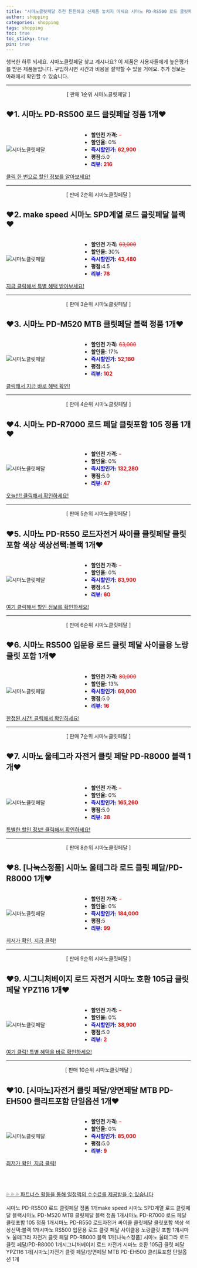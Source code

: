 ```yaml
---
title: "시마노클릿페달 추천 튼튼하고 신제품 놓치지 마세요 시마노 PD-RS500 로드 클릿페달 정품"
author: shopping
categories: shopping
tags: shopping
toc: true
toc_sticky: true
pin: true
---
```

행복한 하루 되세요. 시마노클릿페달 찾고 계시나요? 이 제품은 사용자들에게 높은평가를 받은 제품들입니다. 구입하시면 시간과 비용을 절약할 수 있을 거에요. 추가 정보는 아래에서 확인할 수 있습니다.

---
<p class="toplist" style="margin: 0 auto; display: block; width: fit-content;">[ 판매 1순위 시마노클릿페달 ]</p>

<h2><strong>❤️1. 시마노 PD-RS500 로드 클릿페달 정품 1개❤️</strong></h2>

<div style="display: flex; align-items: center;">
    <div style="flex: 0.4;">
        <img src="https://thumbnail9.coupangcdn.com/thumbnails/remote/230x230ex/image/vendor_inventory/e57b/17ae3c69109f403ba2df49682dcd3636af85217a8c1b7a2511b73991cd09.jpg" alt="시마노클릿페달" style="max-width: 100%;">
    </div>
    <div style="flex: 0.6; margin-left: 10px;">
        <ul>
            <li><strong>할인전 가격:</strong> <del style="color: red;">-</del></li>
            <li><strong>할인율:</strong> 0%</li>
            <li><span style='color:blue'><strong>즉시할인가:</strong></span> <span style='color:red'><strong>62,900</strong></span></li>
            <li><strong>평점:</strong>5.0</li>
            <li><span style='color:blue'><strong>리뷰:</strong></span> <span style='color:red'><strong>216</strong></span></li>
        </ul>
    </div>
</div>
<div class="center">
    <a href="https://selin100587001.github.io?lptag=AF9450613&subid=githubio&pageKey=4356705790&traceid=V0-153&itemId=5118894949&vendorItemId=70377951108" class="myButton">
        클릭 한 번으로 할인 정보를 알아보세요!
    </a>
</div>


---
<p class="toplist" style="margin: 0 auto; display: block; width: fit-content;">[ 판매 2순위 시마노클릿페달 ]</p>

<h2><strong>❤️2. make speed 시마노 SPD계열 로드 클릿페달 블랙❤️</strong></h2>

<div style="display: flex; align-items: center;">
    <div style="flex: 0.4;">
        <img src="https://thumbnail10.coupangcdn.com/thumbnails/remote/230x230ex/image/vendor_inventory/e14d/664084afee875188b7d26d44a8fcec86e8a83c088cf858a283173d9c37fb.jpg" alt="시마노클릿페달" style="max-width: 100%;">
    </div>
    <div style="flex: 0.6; margin-left: 10px;">
        <ul>
            <li><strong>할인전 가격:</strong> <del style="color: red;">63,000</del></li>
            <li><strong>할인율:</strong> 30%</li>
            <li><span style='color:blue'><strong>즉시할인가:</strong></span> <span style='color:red'><strong>43,480</strong></span></li>
            <li><strong>평점:</strong>4.5</li>
            <li><span style='color:blue'><strong>리뷰:</strong></span> <span style='color:red'><strong>78</strong></span></li>
        </ul>
    </div>
</div>
<div class="center">
    <a href="https://selin100587001.github.io?lptag=AF9450613&subid=githubio&pageKey=5877759922&traceid=V0-153&itemId=10300927128&vendorItemId=87877706352" class="myButton">
        지금 클릭해서 특별 혜택 받아보세요!
    </a>
</div>


---
<p class="toplist" style="margin: 0 auto; display: block; width: fit-content;">[ 판매 3순위 시마노클릿페달 ]</p>

<h2><strong>❤️3. 시마노 PD-M520 MTB 클릿페달 블랙 정품 1개❤️</strong></h2>

<div style="display: flex; align-items: center;">
    <div style="flex: 0.4;">
        <img src="https://thumbnail8.coupangcdn.com/thumbnails/remote/230x230ex/image/vendor_inventory/2c70/25e990b4b96fdf9fa0e537131c2e7c657587e3523420086c0e2c503aa1a0.jpg" alt="시마노클릿페달" style="max-width: 100%;">
    </div>
    <div style="flex: 0.6; margin-left: 10px;">
        <ul>
            <li><strong>할인전 가격:</strong> <del style="color: red;">63,000</del></li>
            <li><strong>할인율:</strong> 17%</li>
            <li><span style='color:blue'><strong>즉시할인가:</strong></span> <span style='color:red'><strong>52,180</strong></span></li>
            <li><strong>평점:</strong>4.5</li>
            <li><span style='color:blue'><strong>리뷰:</strong></span> <span style='color:red'><strong>102</strong></span></li>
        </ul>
    </div>
</div>
<div class="center">
    <a href="https://selin100587001.github.io?lptag=AF9450613&subid=githubio&pageKey=66535014&traceid=V0-153&itemId=223599701&vendorItemId=85177875241" class="myButton">
        클릭해서 지금 바로 혜택 확인!
    </a>
</div>


---
<p class="toplist" style="margin: 0 auto; display: block; width: fit-content;">[ 판매 4순위 시마노클릿페달 ]</p>

<h2><strong>❤️4. 시마노 PD-R7000 로드 페달 클릿포함 105 정품 1개❤️</strong></h2>

<div style="display: flex; align-items: center;">
    <div style="flex: 0.4;">
        <img src="https://thumbnail7.coupangcdn.com/thumbnails/remote/230x230ex/image/vendor_inventory/564c/bce641b8cc40efd54c70af5c23c3c7855d52d692655409593b1997688b83.jpg" alt="시마노클릿페달" style="max-width: 100%;">
    </div>
    <div style="flex: 0.6; margin-left: 10px;">
        <ul>
            <li><strong>할인전 가격:</strong> <del style="color: red;">-</del></li>
            <li><strong>할인율:</strong> 0%</li>
            <li><span style='color:blue'><strong>즉시할인가:</strong></span> <span style='color:red'><strong>132,280</strong></span></li>
            <li><strong>평점:</strong>5.0</li>
            <li><span style='color:blue'><strong>리뷰:</strong></span> <span style='color:red'><strong>47</strong></span></li>
        </ul>
    </div>
</div>
<div class="center">
    <a href="https://selin100587001.github.io?lptag=AF9450613&subid=githubio&pageKey=108371068&traceid=V0-153&itemId=328036289&vendorItemId=90737941381" class="myButton">
        오늘만! 클릭해서 확인하세요!
    </a>
</div>


---
<p class="toplist" style="margin: 0 auto; display: block; width: fit-content;">[ 판매 5순위 시마노클릿페달 ]</p>

<h2><strong>❤️5. 시마노 PD-R550 로드자전거 싸이클 클릿페달 클릿포함 색상 색상선택:블랙 1개❤️</strong></h2>

<div style="display: flex; align-items: center;">
    <div style="flex: 0.4;">
        <img src="https://thumbnail7.coupangcdn.com/thumbnails/remote/230x230ex/image/vendor_inventory/cac0/4bc651b14b21e9c26eba6d5904315538e34b3d0747726750f7b91ab47202.jpg" alt="시마노클릿페달" style="max-width: 100%;">
    </div>
    <div style="flex: 0.6; margin-left: 10px;">
        <ul>
            <li><strong>할인전 가격:</strong> <del style="color: red;">-</del></li>
            <li><strong>할인율:</strong> 0%</li>
            <li><span style='color:blue'><strong>즉시할인가:</strong></span> <span style='color:red'><strong>83,900</strong></span></li>
            <li><strong>평점:</strong>4.5</li>
            <li><span style='color:blue'><strong>리뷰:</strong></span> <span style='color:red'><strong>60</strong></span></li>
        </ul>
    </div>
</div>
<div class="center">
    <a href="https://selin100587001.github.io?lptag=AF9450613&subid=githubio&pageKey=114500439&traceid=V0-153&itemId=343532620&vendorItemId=70741068540" class="myButton">
        여기 클릭해서 할인 정보를 확인하세요!
    </a>
</div>


---
<p class="toplist" style="margin: 0 auto; display: block; width: fit-content;">[ 판매 6순위 시마노클릿페달 ]</p>

<h2><strong>❤️6. 시마노 RS500 입문용 로드 클릿 페달 사이클용 노랑클릿 포함 1개❤️</strong></h2>

<div style="display: flex; align-items: center;">
    <div style="flex: 0.4;">
        <img src="https://thumbnail6.coupangcdn.com/thumbnails/remote/230x230ex/image/vendor_inventory/ee25/0c12021b7a8de5a894a14aaf5c0f1cb12764deee01e4884bb91c5d90db63.jpg" alt="시마노클릿페달" style="max-width: 100%;">
    </div>
    <div style="flex: 0.6; margin-left: 10px;">
        <ul>
            <li><strong>할인전 가격:</strong> <del style="color: red;">80,000</del></li>
            <li><strong>할인율:</strong> 13%</li>
            <li><span style='color:blue'><strong>즉시할인가:</strong></span> <span style='color:red'><strong>69,000</strong></span></li>
            <li><strong>평점:</strong>5.0</li>
            <li><span style='color:blue'><strong>리뷰:</strong></span> <span style='color:red'><strong>16</strong></span></li>
        </ul>
    </div>
</div>
<div class="center">
    <a href="https://selin100587001.github.io?lptag=AF9450613&subid=githubio&pageKey=7181212996&traceid=V0-153&itemId=18111889704&vendorItemId=85263486504" class="myButton">
        한정된 시간! 클릭해서 확인하세요!
    </a>
</div>


---
<p class="toplist" style="margin: 0 auto; display: block; width: fit-content;">[ 판매 7순위 시마노클릿페달 ]</p>

<h2><strong>❤️7. 시마노 울테그라 자전거 클릿 페달 PD-R8000 블랙 1개❤️</strong></h2>

<div style="display: flex; align-items: center;">
    <div style="flex: 0.4;">
        <img src="https://thumbnail10.coupangcdn.com/thumbnails/remote/230x230ex/image/vendor_inventory/8b2a/c1f72c967b0940fe5a714ce0a8513617b9071d922d09b83637a77c4d9290.jpg" alt="시마노클릿페달" style="max-width: 100%;">
    </div>
    <div style="flex: 0.6; margin-left: 10px;">
        <ul>
            <li><strong>할인전 가격:</strong> <del style="color: red;">-</del></li>
            <li><strong>할인율:</strong> 0%</li>
            <li><span style='color:blue'><strong>즉시할인가:</strong></span> <span style='color:red'><strong>165,260</strong></span></li>
            <li><strong>평점:</strong>5.0</li>
            <li><span style='color:blue'><strong>리뷰:</strong></span> <span style='color:red'><strong>28</strong></span></li>
        </ul>
    </div>
</div>
<div class="center">
    <a href="https://selin100587001.github.io?lptag=AF9450613&subid=githubio&pageKey=4798392449&traceid=V0-153&itemId=6156867173&vendorItemId=89781868213" class="myButton">
        특별한 할인 정보! 클릭해서 확인하세요!
    </a>
</div>


---
<p class="toplist" style="margin: 0 auto; display: block; width: fit-content;">[ 판매 8순위 시마노클릿페달 ]</p>

<h2><strong>❤️8. [나눅스정품] 시마노 울테그라 로드 클릿 페달/PD-R8000 1개❤️</strong></h2>

<div style="display: flex; align-items: center;">
    <div style="flex: 0.4;">
        <img src="https://thumbnail9.coupangcdn.com/thumbnails/remote/230x230ex/image/vendor_inventory/47f2/f445c5f16d10f702910c27bb4aeb184888092ce26a3c1b4c56e1e84d7d7a.jpeg" alt="시마노클릿페달" style="max-width: 100%;">
    </div>
    <div style="flex: 0.6; margin-left: 10px;">
        <ul>
            <li><strong>할인전 가격:</strong> <del style="color: red;">-</del></li>
            <li><strong>할인율:</strong> 0%</li>
            <li><span style='color:blue'><strong>즉시할인가:</strong></span> <span style='color:red'><strong>184,000</strong></span></li>
            <li><strong>평점:</strong>5</li>
            <li><span style='color:blue'><strong>리뷰:</strong></span> <span style='color:red'><strong>99</strong></span></li>
        </ul>
    </div>
</div>
<div class="center">
    <a href="https://selin100587001.github.io?lptag=AF9450613&subid=githubio&pageKey=8199639243&traceid=V0-153&itemId=23499480757&vendorItemId=90690024231" class="myButton">
        최저가 확인, 지금 클릭!
    </a>
</div>


---
<p class="toplist" style="margin: 0 auto; display: block; width: fit-content;">[ 판매 9순위 시마노클릿페달 ]</p>

<h2><strong>❤️9. 시그니처베이지 로드 자전거 시마노 호환 105급 클릿 페달 YPZ116 1개❤️</strong></h2>

<div style="display: flex; align-items: center;">
    <div style="flex: 0.4;">
        <img src="https://thumbnail6.coupangcdn.com/thumbnails/remote/230x230ex/image/vendor_inventory/72dd/d64a9a9cc260cfa6856df1bd97056c77fbd9d28ba6b7a67f067810f39a53.JPG" alt="시마노클릿페달" style="max-width: 100%;">
    </div>
    <div style="flex: 0.6; margin-left: 10px;">
        <ul>
            <li><strong>할인전 가격:</strong> <del style="color: red;">-</del></li>
            <li><strong>할인율:</strong> 0%</li>
            <li><span style='color:blue'><strong>즉시할인가:</strong></span> <span style='color:red'><strong>38,900</strong></span></li>
            <li><strong>평점:</strong>5.0</li>
            <li><span style='color:blue'><strong>리뷰:</strong></span> <span style='color:red'><strong>2</strong></span></li>
        </ul>
    </div>
</div>
<div class="center">
    <a href="https://selin100587001.github.io?lptag=AF9450613&subid=githubio&pageKey=8020944792&traceid=V0-153&itemId=22412832482&vendorItemId=89473966355" class="myButton">
        여기 클릭! 특별 혜택을 바로 확인하세요!
    </a>
</div>


---
<p class="toplist" style="margin: 0 auto; display: block; width: fit-content;">[ 판매 10순위 시마노클릿페달 ]</p>

<h2><strong>❤️10. [시마노]자전거 클릿 페달/양면페달 MTB PD-EH500 클리트포함 단일옵션 1개❤️</strong></h2>

<div style="display: flex; align-items: center;">
    <div style="flex: 0.4;">
        <img src="https://thumbnail10.coupangcdn.com/thumbnails/remote/230x230ex/image/vendor_inventory/04bd/b472fcd5bd6d6605c9040c66a17ecb5aa3674b4265a61416f84bd183ec64.jpg" alt="시마노클릿페달" style="max-width: 100%;">
    </div>
    <div style="flex: 0.6; margin-left: 10px;">
        <ul>
            <li><strong>할인전 가격:</strong> <del style="color: red;">-</del></li>
            <li><strong>할인율:</strong> 0%</li>
            <li><span style='color:blue'><strong>즉시할인가:</strong></span> <span style='color:red'><strong>85,000</strong></span></li>
            <li><strong>평점:</strong>5.0</li>
            <li><span style='color:blue'><strong>리뷰:</strong></span> <span style='color:red'><strong>9</strong></span></li>
        </ul>
    </div>
</div>
<div class="center">
    <a href="https://selin100587001.github.io?lptag=AF9450613&subid=githubio&pageKey=6488792099&traceid=V0-153&itemId=14235752636&vendorItemId=73621883748" class="myButton">
        최저가 확인, 지금 클릭!
    </a>
</div>

<br><br><br>[💦 💦 💦 파트너스 활동을 통해 일정액의 수수료를 제공받을 수 있습니다](https://link.coupang.com/a/bcpT2c)<br><br>시마노 PD-RS500 로드 클릿페달 정품 1개make speed 시마노 SPD계열 로드 클릿페달 블랙시마노 PD-M520 MTB 클릿페달 블랙 정품 1개시마노 PD-R7000 로드 페달 클릿포함 105 정품 1개시마노 PD-R550 로드자전거 싸이클 클릿페달 클릿포함 색상 색상선택:블랙 1개시마노 RS500 입문용 로드 클릿 페달 사이클용 노랑클릿 포함 1개시마노 울테그라 자전거 클릿 페달 PD-R8000 블랙 1개[나눅스정품] 시마노 울테그라 로드 클릿 페달/PD-R8000 1개시그니처베이지 로드 자전거 시마노 호환 105급 클릿 페달 YPZ116 1개[시마노]자전거 클릿 페달/양면페달 MTB PD-EH500 클리트포함 단일옵션 1개